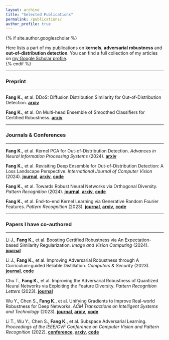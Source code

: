 ```yaml
---
layout: archive
title: "Selected Publications"
permalink: /publications/
author_profile: true
---
```


{% if site.author.googlescholar %}
  <div class="wordwrap">Here lists a part of my publications on <b>kernels</b>, <b>adversarial robustness</b> and <b>out-of-distribution detection</b>. You can find a full collection of my articles on <a href="{{site.author.googlescholar}}">my Google Scholar profile</a>.</div>
{% endif %}

<!-- {% include base_path %}

{% for post in site.publications reversed %}
  {% include archive-single.html %}
{% endfor %} -->

---

### Preprint
---
<!-- **Fang K.**, et al. Kernel PCA for Out-of-Distribution Detection. **[arxiv](https://arxiv.org/abs/2402.02949)** -->

**Fang K.**, et al. DDoS: Diffusion Distribution Similarity for Out-of-Distribution Detection. **[arxiv](https://arxiv.org/abs/2409.10094)**

**Fang K.**, et al. On Multi-head Ensemble of Smoothed Classifiers for Certified Robustness. **[arxiv](https://arxiv.org/abs/2211.10882)**

---

### Journals & Conferences
---
**Fang K.**, et al. Kernel PCA for Out-of-Distribution Detection. *Advances in Neural Information Processing Systems* (2024). **[arxiv](https://arxiv.org/abs/2402.02949)**

**Fang K.**, et al. Revisiting Deep Ensemble for Out-of-Distribution Detection: A Loss Landscape Perspective. *International Journal of Computer Vision* (2024). **[journal](https://doi.org/10.1007/s11263-024-02156-x)**, **[arxiv](https://arxiv.org/abs/2310.14227)**, **[code](https://github.com/fanghenshaometeor/ood-mode-ensemble)**

**Fang K.**, et al. Towards Robust Neural Networks via Orthogonal Diversity. *Pattern Recognition* (2024). **[journal](https://doi.org/10.1016/j.patcog.2024.110281)**, **[arxiv](https://arxiv.org/abs/2010.12190)**, **[code](https://github.com/fanghenshaometeor/DIversity-via-Orthogonality)** <!--, **[read more](/publication/2024-02-17-paper-title-number-4)**-->

**Fang K.**, et al. End-to-end Kernel Learning via Generative Random Fourier Features. *Pattern Recognition* (2023). **[journal](https://doi.org/10.1016/j.patcog.2022.109057)**, **[arxiv](https://arxiv.org/abs/2009.04614)**, **[code](https://github.com/fanghenshaometeor/GenerativeRFF)**<!--, **[read more](/publication/2015-10-01-paper-title-number-3)**-->

---

### Papers I have co-authored
---

Li J., **Fang K.**, et al. Boosting Certified Robustness via An Expectation-based Similarity Regularization. *Image and Vision Computing* (2024). **[journal](https://doi.org/10.1016/j.imavis.2024.105272)**

Li J., **Fang K.**, et al. Improving Adversarial Robustness through A Curriculum-guided Reliable Distillation. *Computers & Security* (2023). **[journal](https://doi.org/10.1016/j.cose.2023.103411)**, **[code](https://github.com/kevinlee26/kevin_first)**

Chu T., **Fang K.**, et al. Improving the Adversarial Robustness of Quantized Neural Networks via Exploiting the Feature Diversity. *Pattern Recognition Letters* (2023). **[journal](https://doi.org/10.1016/j.patrec.2023.10.024)**

Wu Y., Chen S., **Fang K.**, et al. Unifying Gradients to Improve Real-world Robustness for Deep Networks. *ACM Transactions on Intelligent Systems and Technology* (2023). **[journal](https://dl.acm.org/doi/10.1145/3617895)**, **[arxiv](https://arxiv.org/abs/2208.06228)**, **[code](https://github.com/snowien/UniG-pytorch)**

Li T., Wu Y., Chen S., **Fang K.**, et al. Subspace Adversarial Learning. *Proceedings of the IEEE/CVF Conference on Computer Vision and Pattern Recognition* (2022). **[conference](https://openaccess.thecvf.com/content/CVPR2022/html/Li_Subspace_Adversarial_Training_CVPR_2022_paper)**, **[arxiv](https://arxiv.org/abs/2111.12229)**, **[code](https://github.com/nblt/sub-at)**